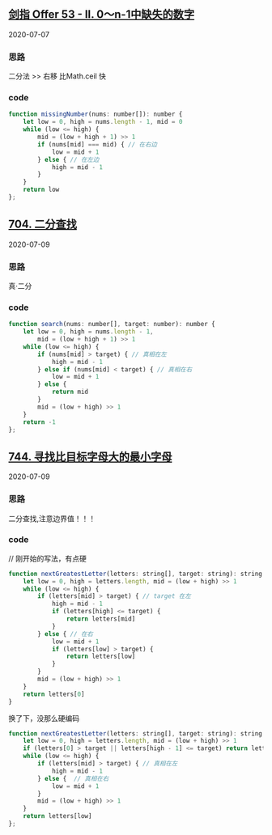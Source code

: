 
## [剑指 Offer 53 - II. 0～n-1中缺失的数字](https://leetcode-cn.com/problems/que-shi-de-shu-zi-lcof/)
2020-07-07
### 思路 
二分法  >> 右移 比Math.ceil 快
### code
```js
function missingNumber(nums: number[]): number {
    let low = 0, high = nums.length - 1, mid = 0
    while (low <= high) {
        mid = (low + high + 1) >> 1
        if (nums[mid] === mid) { // 在右边
            low = mid + 1
        } else { // 在左边
            high = mid - 1
        }
    }
    return low
};
```

## [704. 二分查找](https://leetcode-cn.com/problems/binary-search/)
2020-07-09
### 思路
真·二分
### code
```js
function search(nums: number[], target: number): number {
    let low = 0, high = nums.length - 1,
        mid = (low + high + 1) >> 1
    while (low <= high) {
        if (nums[mid] > target) { // 真相在左
            high = mid - 1
        } else if (nums[mid] < target) { // 真相在右
            low = mid + 1
        } else {
            return mid
        }
        mid = (low + high) >> 1
    }
    return -1
};
```

## [744. 寻找比目标字母大的最小字母](https://leetcode-cn.com/problems/find-smallest-letter-greater-than-target/)
2020-07-09
### 思路
二分查找,注意边界值！！！
### code
// 刚开始的写法，有点硬
```js
function nextGreatestLetter(letters: string[], target: string): string {
    let low = 0, high = letters.length, mid = (low + high) >> 1
    while (low <= high) {
        if (letters[mid] > target) { // target 在左
            high = mid - 1
            if (letters[high] <= target) {
                return letters[mid]
            }
        } else { // 在右
            low = mid + 1
            if (letters[low] > target) {
                return letters[low]
            }
        }
        mid = (low + high) >> 1
    }
    return letters[0]
}
```
换了下，没那么硬编码
```js
function nextGreatestLetter(letters: string[], target: string): string {
    let low = 0, high = letters.length, mid = (low + high) >> 1
    if (letters[0] > target || letters[high - 1] <= target) return letters[0]
    while (low <= high) {
        if (letters[mid] > target) { // 真相在左
            high = mid - 1
        } else {  // 真相在右
            low = mid + 1
        }
        mid = (low + high) >> 1
    }
    return letters[low]
};
```
